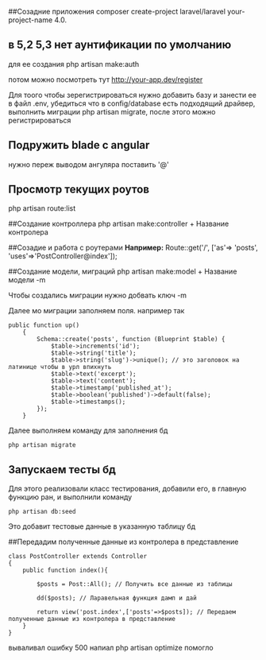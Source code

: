 ##Созадние приложения
composer create-project laravel/laravel your-project-name 4.0.

## в 5,2 5,3 нет аунтификации по умолчанию
для ее создания
php artisan make:auth

потом можно посмотреть тут
http://your-app.dev/register

Для тоого чтобы зерегистрироваться нужно
добавить базу и занести ее в файл .env, убедиться
что в config/database есть подходящий драйвер, выполнить
миграции php artisan migrate, после этого можно регистрироваться


## Подружить blade с angular

нужно переж выводом ангуляра поставить '@'

## Просмотр текущих роутов
php artisan route:list

##Создание контроллера
    php artisan make:controller + Название контролера

##Созадие и работа с роутерами
**Например:** 
    Route::get('/', ['as'=> 'posts', 'uses'=>'PostController@index']);

##Создание модели, миграций
    php artisan make:model + Название модели -m

Чтобы создались миграции нужно добвать ключ -m

Далее мо миграции заполняем поля.
например так

    public function up()
        {
            Schema::create('posts', function (Blueprint $table) {
                $table->increments('id');
                $table->string('title');
                $table->string('slug')->unique(); // это заголовок на латинице чтобы в урл впихнуть
                $table->text('excerpt');
                $table->text('content');
                $table->timestamp('published_at');
                $table->boolean('published')->default(false);
                $table->timestamps();
            });
        }
    
    
Далее выполняем команду для заполнения бд

    php artisan migrate
    
## Запускаем тесты бд
Для этого реализовали класс тестирования, добавили его,
в главную функцию ран, и выполнили команду

    php artisan db:seed

Это добавит тестовые данные в указанную таблицу бд

##Передадим полученные данные из контролера в представление

    class PostController extends Controller
    {
        public function index(){
        
        	$posts = Post::All(); // Получить все данные из таблицы
        	
    	    dd($posts); // Ларавельная функция дамп и дай
    	    
        	return view('post.index',['posts'=>$posts]); // Передаем полученные данные из контролера в представление
        }
    }

вываливал ошибку 500
напиал php artisan optimize
помогло